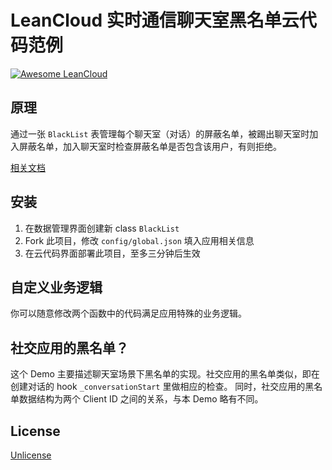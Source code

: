 # LeanCloud 实时通信聊天室黑名单云代码范例

[![Awesome LeanCloud](http://leancloud.sexy/badge.svg)](http://leancloud.sexy)

## 原理

通过一张 `BlackList` 表管理每个聊天室（对话）的屏蔽名单，被踢出聊天室时加入屏蔽名单，加入聊天室时检查屏蔽名单是否包含该用户，有则拒绝。

[相关文档](https://leancloud.cn/docs/realtime_v2.html#%E4%BA%91%E4%BB%A3%E7%A0%81_Hook)

## 安装

1. 在数据管理界面创建新 class `BlackList`
2. Fork 此项目，修改 `config/global.json` 填入应用相关信息
3. 在云代码界面部署此项目，至多三分钟后生效

## 自定义业务逻辑

你可以随意修改两个函数中的代码满足应用特殊的业务逻辑。

## 社交应用的黑名单？

这个 Demo 主要描述聊天室场景下黑名单的实现。社交应用的黑名单类似，即在创建对话的 hook `_conversationStart` 里做相应的检查。
同时，社交应用的黑名单数据结构为两个 Client ID 之间的关系，与本 Demo 略有不同。

## License

[Unlicense](http://choosealicense.com/licenses/unlicense/)

